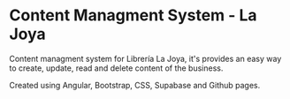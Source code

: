 # Content Managment System - La Joya
Content managment system for Librería La Joya, it's provides an easy way to create, update, read and delete content of the business.

Created using Angular, Bootstrap, CSS, Supabase and Github pages.
